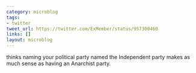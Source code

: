 ```yaml
---
category: microblog
tags:
- twitter
tweet_url: https://twitter.com/ExMember/status/957300460
links: []
layout: microblog
---
```

thinks naming your political party named the Independent party makes as much sense as having an Anarchist party.
